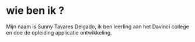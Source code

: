 # wie ben ik ?

Mijn naam is Sunny Tavares Delgado, ik ben leerling aan het Davinci college en doe de opleiding applicatie ontwikkeling.
